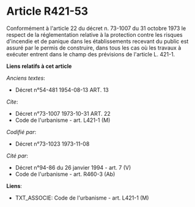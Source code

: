 # Article R421-53

Conformément à l'article 22 du décret n. 73-1007 du 31 octobre 1973 le respect de la réglementation relative à la protection
contre les risques d'incendie et de panique dans les établissements recevant du public est assuré par le permis de
construire, dans tous les cas où les travaux à exécuter entrent dans le champ des prévisions de l'article L. 421-1.

**Liens relatifs à cet article**

_Anciens textes_:

  - Décret n°54-481 1954-08-13 ART. 13

_Cite_:

  - Décret n°73-1007 1973-10-31 ART. 22
  - Code de l'urbanisme - art. L421-1 (M)

_Codifié par_:

  - Décret n°73-1023 1973-11-08

_Cité par_:

  - Décret n°94-86 du 26 janvier 1994 - art. 7 (V)
  - Code de l'urbanisme - art. R460-3 (Ab)

**Liens**:

  - TXT_ASSOCIE: Code de l'urbanisme - art. L421-1 (M)
